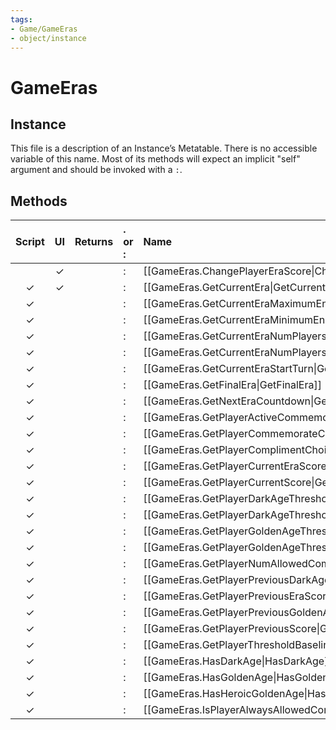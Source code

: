 ```yaml
---
tags:
- Game/GameEras
- object/instance
---
```

# GameEras
## Instance
This file is a description of an Instance’s Metatable. There is no accessible variable of this name. Most of its methods will expect an implicit "self" argument and should be invoked with a `:`.

## Methods
| Script | UI  | Returns | . or : | Name | Arguments |
|:------:|:---:| -------:|:---- |:---- |:--------- |
| |✓||:|[[GameEras.ChangePlayerEraScore\|ChangePlayerEraScore]]||
|✓|✓||:|[[GameEras.GetCurrentEra\|GetCurrentEra]]||
|✓| ||:|[[GameEras.GetCurrentEraMaximumEndTurn\|GetCurrentEraMaximumEndTurn]]||
|✓| ||:|[[GameEras.GetCurrentEraMinimumEndTurn\|GetCurrentEraMinimumEndTurn]]||
|✓| ||:|[[GameEras.GetCurrentEraNumPlayersAsOrLessAdvanced\|GetCurrentEraNumPlayersAsOrLessAdvanced]]||
|✓| ||:|[[GameEras.GetCurrentEraNumPlayersMoreAdvanced\|GetCurrentEraNumPlayersMoreAdvanced]]||
|✓| ||:|[[GameEras.GetCurrentEraStartTurn\|GetCurrentEraStartTurn]]||
|✓| ||:|[[GameEras.GetFinalEra\|GetFinalEra]]||
|✓| ||:|[[GameEras.GetNextEraCountdown\|GetNextEraCountdown]]||
|✓| ||:|[[GameEras.GetPlayerActiveCommemorations\|GetPlayerActiveCommemorations]]||
|✓| ||:|[[GameEras.GetPlayerCommemorateChoices\|GetPlayerCommemorateChoices]]||
|✓| ||:|[[GameEras.GetPlayerComplimentChoices\|GetPlayerComplimentChoices]]||
|✓| ||:|[[GameEras.GetPlayerCurrentEraScoreBreakdown\|GetPlayerCurrentEraScoreBreakdown]]||
|✓| ||:|[[GameEras.GetPlayerCurrentScore\|GetPlayerCurrentScore]]||
|✓| ||:|[[GameEras.GetPlayerDarkAgeThreshold\|GetPlayerDarkAgeThreshold]]||
|✓| ||:|[[GameEras.GetPlayerDarkAgeThresholdBreakdown\|GetPlayerDarkAgeThresholdBreakdown]]||
|✓| ||:|[[GameEras.GetPlayerGoldenAgeThreshold\|GetPlayerGoldenAgeThreshold]]||
|✓| ||:|[[GameEras.GetPlayerGoldenAgeThresholdBreakdown\|GetPlayerGoldenAgeThresholdBreakdown]]||
|✓| ||:|[[GameEras.GetPlayerNumAllowedCommemorations\|GetPlayerNumAllowedCommemorations]]||
|✓| ||:|[[GameEras.GetPlayerPreviousDarkAgeThreshold\|GetPlayerPreviousDarkAgeThreshold]]||
|✓| ||:|[[GameEras.GetPlayerPreviousEraScoreBreakdown\|GetPlayerPreviousEraScoreBreakdown]]||
|✓| ||:|[[GameEras.GetPlayerPreviousGoldenAgeThreshold\|GetPlayerPreviousGoldenAgeThreshold]]||
|✓| ||:|[[GameEras.GetPlayerPreviousScore\|GetPlayerPreviousScore]]||
|✓| ||:|[[GameEras.GetPlayerThresholdBaseline\|GetPlayerThresholdBaseline]]||
|✓| ||:|[[GameEras.HasDarkAge\|HasDarkAge]]||
|✓| ||:|[[GameEras.HasGoldenAge\|HasGoldenAge]]||
|✓| ||:|[[GameEras.HasHeroicGoldenAge\|HasHeroicGoldenAge]]||
|✓| ||:|[[GameEras.IsPlayerAlwaysAllowedCommemorationQuest\|IsPlayerAlwaysAllowedCommemorationQuest]]||
